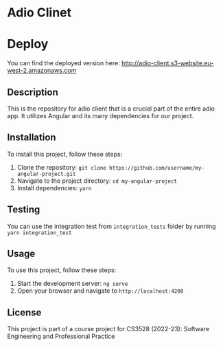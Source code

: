 # Adio Clinet

# Deploy
You can find the deployed version here: http://adio-client.s3-website.eu-west-2.amazonaws.com

## Description
This is the repository for adio client that is a crucial part of the entire adio app. It utilizes Angular and its many dependencies
for our project.

## Installation
To install this project, follow these steps:
1. Clone the repository: `git clone https://github.com/username/my-angular-project.git`
2. Navigate to the project directory: `cd my-angular-project`
3. Install dependencies: `yarn`

## Testing
You can use the integration test from `integration_tests` folder by running `yarn integration_test`  

## Usage
To use this project, follow these steps:
1. Start the development server: `ng serve`
2. Open your browser and navigate to `http://localhost:4200`

## License
This project is part of a course project for CS3528 (2022-23): Software Engineering and Professional Practice
